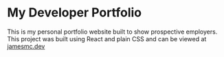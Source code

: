 # My Developer Portfolio

This is my personal portfolio website built to show prospective employers. This project was built using React and plain CSS and can be viewed at [jamesmc.dev](https://www.jamesmc.dev)
